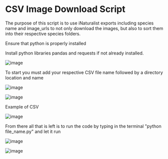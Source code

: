 # CSV Image Download Script

The purpose of this script is to use iNaturalist exports including species name and image_urls to not only download the images, but also to sort them into their respective species folders.

Ensure that python is properly installed

Install python libraries pandas and requests if not already installed.

![image](https://github.com/user-attachments/assets/626c21da-628f-4460-95a3-b441ae1862d0)


To start you must add your respective CSV file name followed by a directory location and name

![image](https://github.com/user-attachments/assets/873f9910-3290-4db7-a0d9-859ba203405c)

![image](https://github.com/user-attachments/assets/785751d6-3af3-4496-b1f7-d87a59b99fc0)

Example of CSV

![image](https://github.com/user-attachments/assets/c0c15647-99dd-4e64-bd3f-5c1d94cba904)

From there all that is left is to run the code by typing in the terminal "python file_name.py" and let it run

![image](https://github.com/user-attachments/assets/d7815ca7-a9df-46dd-ae1a-e56584b77460)

![image](https://github.com/user-attachments/assets/e5aaeace-de3c-4f44-8488-37ed5788f0a6)
